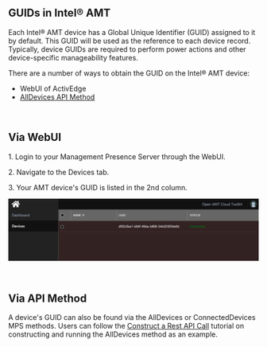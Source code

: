 ## GUIDs in Intel&reg; AMT

Each Intel&reg; AMT device has a Global Unique Identifier (GUID) assigned to it by default. This GUID will be used as the reference to each device record. Typically, device GUIDs are required to perform power actions and other device-specific manageability features.

There are a number of ways to obtain the GUID on the Intel&reg; AMT device:

- WebUI of ActivEdge 
- [AllDevices API Method](../APIs/MPSmethods/alldevices.md)

<br>

## Via WebUI

1\. Login to your Management Presence Server through the WebUI.

2\. Navigate to the Devices tab.

3\. Your AMT device's GUID is listed in the 2nd column.

[![GUID](../assets/images/GUID_WebUI.png)](../assets/images/GUID_WebUI.png)

<br>

## Via API Method

A device's GUID can also be found via the AllDevices or ConnectedDevices MPS methods. Users can follow the [Construct a Rest API Call](../Tutorials/apiTutorial.md) tutorial on constructing and running the AllDevices method as an example.
